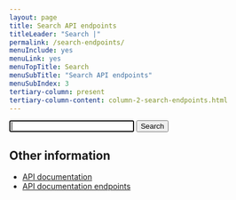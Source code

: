 ```yaml
---
layout: page
title: Search API endpoints
titleLeader: "Search |"
permalink: /search-endpoints/
menuInclude: yes
menuLink: yes
menuTopTitle: Search
menuSubTitle: "Search API endpoints"
menuSubIndex: 3
tertiary-column: present
tertiary-column-content: column-2-search-endpoints.html
---
```


<div class="form">
  <form action="get" id="searchEndpoints">
    <input type="text" size="25" id="searchInput" autofocus>
    <input type="submit" value="Search">
  </form>
</div>

<div id="hits"></div>

<ul id="searchResults"></ul>

<script src="https://cdn.jsdelivr.net/npm/js-search@2.0.1/dist/umd/js-search.min.js"></script>
<script src="/assets/js/search-endpoints.js"></script>

## Other information

* [API documentation](/reference/api/)
* [API documentation endpoints](/reference/api/endpoints/)

